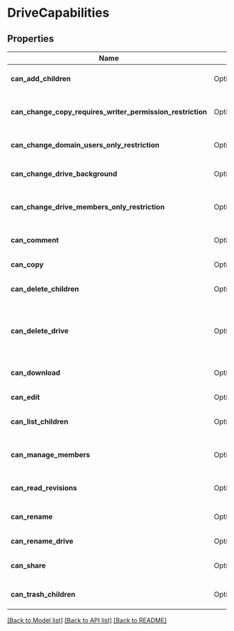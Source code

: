 # DriveCapabilities

## Properties

Name | Type | Description | Notes
------------ | ------------- | ------------- | -------------
**can_add_children** | Option<**bool**> | Whether the current user can add children to folders in this shared drive. | [optional]
**can_change_copy_requires_writer_permission_restriction** | Option<**bool**> | Whether the current user can change the copyRequiresWriterPermission restriction of this shared drive. | [optional]
**can_change_domain_users_only_restriction** | Option<**bool**> | Whether the current user can change the domainUsersOnly restriction of this shared drive. | [optional]
**can_change_drive_background** | Option<**bool**> | Whether the current user can change the background of this shared drive. | [optional]
**can_change_drive_members_only_restriction** | Option<**bool**> | Whether the current user can change the driveMembersOnly restriction of this shared drive. | [optional]
**can_comment** | Option<**bool**> | Whether the current user can comment on files in this shared drive. | [optional]
**can_copy** | Option<**bool**> | Whether the current user can copy files in this shared drive. | [optional]
**can_delete_children** | Option<**bool**> | Whether the current user can delete children from folders in this shared drive. | [optional]
**can_delete_drive** | Option<**bool**> | Whether the current user can delete this shared drive. Attempting to delete the shared drive may still fail if there are untrashed items inside the shared drive. | [optional]
**can_download** | Option<**bool**> | Whether the current user can download files in this shared drive. | [optional]
**can_edit** | Option<**bool**> | Whether the current user can edit files in this shared drive | [optional]
**can_list_children** | Option<**bool**> | Whether the current user can list the children of folders in this shared drive. | [optional]
**can_manage_members** | Option<**bool**> | Whether the current user can add members to this shared drive or remove them or change their role. | [optional]
**can_read_revisions** | Option<**bool**> | Whether the current user can read the revisions resource of files in this shared drive. | [optional]
**can_rename** | Option<**bool**> | Whether the current user can rename files or folders in this shared drive. | [optional]
**can_rename_drive** | Option<**bool**> | Whether the current user can rename this shared drive. | [optional]
**can_share** | Option<**bool**> | Whether the current user can share files or folders in this shared drive. | [optional]
**can_trash_children** | Option<**bool**> | Whether the current user can trash children from folders in this shared drive. | [optional]

[[Back to Model list]](../README.md#documentation-for-models) [[Back to API list]](../README.md#documentation-for-api-endpoints) [[Back to README]](../README.md)


